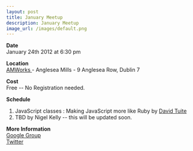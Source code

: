 ```yaml
---
layout: post
title: January Meetup
description: January Meetup
image_url: /images/default.png
---
```


**Date**  
January 24th 2012 at 6:30 pm

**Location**  
[ AMWorks ](http://www.amworks.ie/ ) - Anglesea Mills -  9 Anglesea Row, Dublin 7

**Cost**  
Free -- No Registration needed.

**Schedule**  
 1. JavaScript classes : Making JavaScript more like Ruby by [David Tuite ](http://twitter.com/#!/dtuite)
 2. TBD by Nigel Kelly -- this will be updated soon. 

**More Information**  
[ Google Group ](https://groups.google.com/group/dublinjs)  
[ Twitter ](http://twitter.com/#!/dublinjs)

